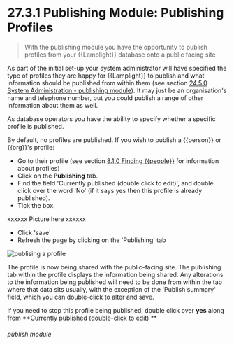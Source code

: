 # 27.3.1 Publishing Module: Publishing Profiles

> With the publishing module you have the opportunity to publish profiles from your {{Lamplight}} database onto a public facing site 

As part of the initial set-up your system administrator will have specified the type of profiles they are happy for {{Lamplight}} to publish and what information should be published from within them (see section [24.5.0  System Administration - publishing module](/help/index/p/24.5.0)). It may just be an organisation's name and telephone number, but you could publish a range of other information about them as well.

As database operators you have the ability to specify whether a specific profile is published.

By default, no profiles are published. If you wish to publish a {{person}} or {{org}}'s profile:

- Go to their profile (see section [8.1.0  Finding {{people}}](/help/index/p/8.1.0) for information about profiles) 
- Click on the **Publishing** tab.  
- Find the field 'Currently published (double click to edit)', and double click over the word 'No' (if it says yes then this profile is already published).
- Tick the box.

xxxxxx Picture here xxxxxx

- Click 'save'
- Refresh the page by clicking on the 'Publishing' tab

![publising a profile](213a.png)

The profile is now being shared with the public-facing site. The publishing tab within the profile displays the information being shared. Any alterations to the information being published will need to be done from within the tab where that data sits usually, with the exception of the 'Publish summary' field, which you can double-click to alter and save.

If you need to stop this profile being published, double click over **yes** along from **Currently published (double-click to edit) ** 

###### publish module

